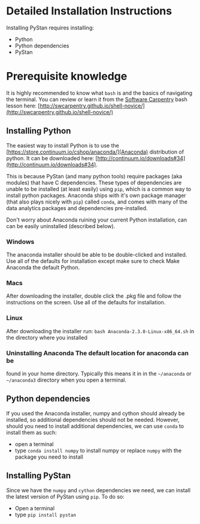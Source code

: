 # Detailed Installation Instructions

Installing PyStan requires installing:

- Python
- Python dependencies
- PyStan

# Prerequisite knowledge

It is highly recommended to know what `bash` is and the basics of
navigating the terminal.  You can review or learn it from the
[Software Carpentry](http://software-carpentry.org/) bash lesson here:
[http://swcarpentry.github.io/shell-novice/](http://swcarpentry.github.io/shell-novice/)

## Installing Python

The easiest way to install Python is to use the
[https://store.continuum.io/cshop/anaconda/](Anaconda) distribution of
python.  It can be downloaded here:
[http://continuum.io/downloads#34](http://continuum.io/downloads#34).

This is because PyStan (and many python tools) require packages (aka
modules) that have C dependencies.  These types of dependencies are
unable to be installed (at least easily) using `pip`, which is a
common way to install python packages.  Anaconda ships with it's own
package manager (that also plays nicely with `pip`) called `conda`,
and comes with many of the data analytics packages and dependencies
pre-installed.

Don't worry about Anaconda ruining your current Python installation,
can can be easily uninstalled (described below).

### Windows

The anaconda installer should be able to be double-clicked and
installed.  Use all of the defaults for installation except make sure
to check Make Anaconda the default Python.

### Macs

After downloading the installer, double click the .pkg file and follow
the instructions on the screen.  Use all of the defaults for
installation.

### Linux

After downloading the installer run: `bash
Anaconda-2.3.0-Linux-x86_64.sh` in the directory where you installed

### Uninstalling Anaconda The default location for anaconda can be
found in your home directory.  Typically this means it in in the
`~/anaconda` or `~/anaconda3` directory when you open a terminal.

## Python dependencies

If you used the Anaconda installer, numpy and cython should already be
installed, so additional dependencies should not be needed.  However,
should you need to install additional dependencies, we can use `conda`
to install them as such:

- open a terminal
- type `conda install numpy` to install numpy or replace `numpy` with
the package you need to install


## Installing PyStan

Since we have the `numpy` and `cython` dependencies we need, we can
install the latest version of PyStan using `pip`.  To do so:

- Open a terminal
- type `pip install pystan`
